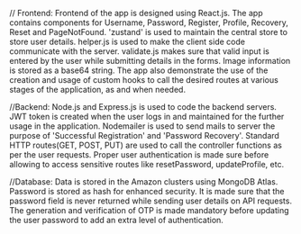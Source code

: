 // Frontend:
Frontend of the app is designed using React.js. The app contains components for Username, Password, Register, Profile, Recovery, Reset and PageNotFound.
'zustand' is used to maintain the central store to store user details.
helper.js is used to make the client side code communicate with the server.
validate.js makes sure that valid input is entered by the user while submitting details in the forms.
Image information is stored as a base64 string.
The app also demonstrate the use of the creation and usage of custom hooks to call the desired routes at various stages of the application, as and when needed.


//Backend:
Node.js and Express.js is used to code the backend servers.
JWT token is created when the user logs in and maintained for the further usage in the application.
Nodemailer is used to send mails to server the purpose of 'Successful Registration' and 'Password Recovery'.
Standard HTTP routes(GET, POST, PUT) are used to call the controller functions as per the user requests.
Proper user authentication is made sure before allowing to access sensitive routes like resetPassword, updateProfile, etc.

//Database:
Data is stored in the Amazon clusters using MongoDB Atlas.
Password is stored as hash for enhanced security.
It is made sure that the password field is never returned while sending user details on API requests.
The generation and verification of OTP is made mandatory before updating the user password to add an extra level of authentication.
